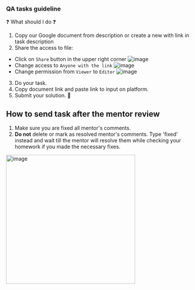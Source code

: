 ### QA tasks guideline

❓ What should I do ❓

1. Copy our Google document from description or create a new with link in task description
2. Share the access to file:
  - Click on `Share` button in the upper right corner ![image](https://github.com/mate-academy/qa_task-guideline/assets/77388860/df8804f4-c480-4744-ae74-e75f9aee5119)
  - Change access to `Anyone with the link` ![image](https://github.com/mate-academy/qa_task-guideline/assets/77388860/778c27b9-07b4-4d12-af5e-ede64eb84ec8)
  - Change permission from `Viewer` to `Editor` ![image](https://github.com/mate-academy/qa_task-guideline/assets/77388860/13a3500d-b7c9-4fd4-9c63-063284b0bdea)

3. Do your task.
4. Copy document link and paste link to input on platform.
5. Submit your solution. 🚀

## How to send task after the mentor review

1. Make sure you are fixed all mentor's comments.
1. **Do not** delete or mark as resolved mentor's comments. Type 'fixed' instead and wait till the mentor will resolve them while checking your homework if you made the necessary fixes.

<img width="352" alt="image" src="https://user-images.githubusercontent.com/77388860/205937058-0cd740da-c5a9-4a1c-9d2e-349533438653.png">
